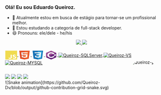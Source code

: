 ### Olá! Eu sou Eduardo Queiroz.

- 🔭 Atualmente estou em busca de estágio para tornar-se um profissional melhor.
- 🌱 Estou estudando a categoria de full-stack developer.
- 😄 Pronouns: ele/dele - he/his

<div align="center">
  <a href="https://github.com/Queiroz-Dv">
  <img height="180em" src="https://github-readme-stats.vercel.app/api?username=Queiroz-Dv&show_icons=true&theme=radical&include_all_commits=true&count_private=true"/>
  <img height="180em" src="https://github-readme-stats.vercel.app/api/top-langs/?username=Queiroz-Dv&layout=compact&langs_count=7&theme=radical"/>
</div>
  
<div style="display: inline_block"><br>
  <img align="center" alt="Queiroz-Js" height="30" width="40" src="https://raw.githubusercontent.com/devicons/devicon/master/icons/javascript/javascript-plain.svg">
  <img align="center" alt="Queiroz-HTML" height="30" width="40" src="https://raw.githubusercontent.com/devicons/devicon/master/icons/html5/html5-original.svg">
  <img align="center" alt="Queiroz-CSS" height="30" width="40" src="https://raw.githubusercontent.com/devicons/devicon/master/icons/css3/css3-original.svg">
  <img align="center" alt="Queiroz-Csharp" height="30" width="40" src="https://raw.githubusercontent.com/devicons/devicon/master/icons/csharp/csharp-original.svg">
  <img align="center" alt="Queiroz-SQLServer" height="30" width="40" src="https://cdn.jsdelivr.net/gh/devicons/devicon/icons/microsoftsqlserver/microsoftsqlserver-plain-wordmark.svg">
  <img align="center" alt="Queiroz-VS" height="40" width="50" src="https://cdn.jsdelivr.net/gh/devicons/devicon/icons/visualstudio/visualstudio-plain-wordmark.svg">
  <img align="center" alt="Queiroz-MYSQL" height="40" width="50" src="https://cdn.jsdelivr.net/gh/devicons/devicon/icons/mysql/mysql-original-wordmark.svg">
  <img align="right" alt="Queiroz-pic" height="150" style="border-radius:50px;" src="https://scontent.fsdu12-1.fna.fbcdn.net/v/t1.6435-9/155777642_3627683250678843_2565929083556592640_n.jpg?_nc_cat=102&ccb=1-5&_nc_sid=174925&_nc_ohc=u9-K_huAKS0AX9lc82b&_nc_ht=scontent.fsdu12-1.fna&oh=c8d43fac7665b9752aff1b2420486b2e&oe=61B46421">
</div>
  
  ##
 
<div> 
  <a href="https://instagram.com/rafaballerini" target="_blank"><img src="https://img.shields.io/badge/-Instagram-%23E4405F?style=for-the-badge&logo=instagram&logoColor=white" target="_blank"></a>
 <a href="www.linkedin.com/in/eduardoqueirozdev" target="_blank"><img src="https://img.shields.io/badge/LinkedIn-0077B5?style=for-the-badge&logo=linkedin&logoColor=white" target="_blank"></a>
  <a href="https://literaturachaearte.blogspot.com/?fbclid=IwAR1XWgNbZRYQdGqUJNFVuuJFJf7af2CNuNHmMjUD92zNVU1QNodP4sztD4o" target="_blank"><img src="https://img.shields.io/badge/Blogger-FF5722?style=for-the-badge&logo=blogger&logoColor=white" target="_blank"></a>
  <a href="mailto:teacher.eduardo.queiroz@gmail.com" target="_blank"><img src="https://img.shields.io/badge/Gmail-D14836?style=for-the-badge&logo=gmail&logoColor=white" target="_blank"></a>
  </div>
  ![Snake animation](https://github.com/Queiroz-Dv/blob/output/github-contribution-grid-snake.svg)

